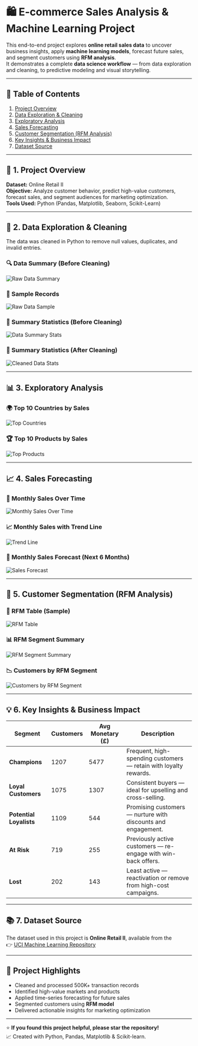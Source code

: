 # 🛍️ E-commerce Sales Analysis & Machine Learning Project  

This end-to-end project explores **online retail sales data** to uncover business insights, apply **machine learning models**, forecast future sales, and segment customers using **RFM analysis**.  
It demonstrates a complete **data science workflow** — from data exploration and cleaning, to predictive modeling and visual storytelling.

---

## 📑 Table of Contents
1. [Project Overview](#1-project-overview)  
2. [Data Exploration & Cleaning](#2-data-exploration--cleaning)  
3. [Exploratory Analysis](#3-exploratory-analysis)  
4. [Sales Forecasting](#4-sales-forecasting)  
5. [Customer Segmentation (RFM Analysis)](#5-customer-segmentation-rfm-analysis)  
6. [Key Insights & Business Impact](#6-key-insights--business-impact)  
7. [Dataset Source](#7-dataset-source)

---

## 🧭 1. Project Overview
**Dataset:** Online Retail II  
**Objective:** Analyze customer behavior, predict high-value customers, forecast sales, and segment audiences for marketing optimization.  
**Tools Used:** Python (Pandas, Matplotlib, Seaborn, Scikit-Learn)

---

## 🧹 2. Data Exploration & Cleaning
The data was cleaned in Python to remove null values, duplicates, and invalid entries.

### 🔍 Data Summary (Before Cleaning)
![Raw Data Summary](images/Screenshot%202025-10-14%20000401.png)

### 🧾 Sample Records
![Raw Data Sample](images/Screenshot%202025-10-14%20000620.png)

### 🧮 Summary Statistics (Before Cleaning)
![Data Summary Stats](images/Screenshot%202025-10-14%20000912.png)

### 🧮 Summary Statistics (After Cleaning)
![Cleaned Data Stats](images/Screenshot%202025-10-14%20000931.png)

---

## 📊 3. Exploratory Analysis

### 🌍 Top 10 Countries by Sales
![Top Countries](images/Screenshot%202025-10-14%20001225.png)

### 🏆 Top 10 Products by Sales
![Top Products](images/Screenshot%202025-10-14%200012226.png)

---

## 📈 4. Sales Forecasting

### 📅 Monthly Sales Over Time
![Monthly Sales Over Time](images/Screenshot%202025-10-14%20001035.png)

### 📈 Monthly Sales with Trend Line
![Trend Line](images/Screenshot%202025-10-14%20001059.png)

### 🔮 Monthly Sales Forecast (Next 6 Months)
![Sales Forecast](images/Screenshot%202025-10-14%200012319.png)

---

## 👥 5. Customer Segmentation (RFM Analysis)

### 🧾 RFM Table (Sample)
![RFM Table](images/Screenshot%202025-10-14%20013756.png)

### 📊 RFM Segment Summary
![RFM Segment Summary](images/Screenshot%202025-10-14%20013902.png)

### 📉 Customers by RFM Segment
![Customers by RFM Segment](images/Screenshot%202025-10-14%20013923.png)

---

## 💡 6. Key Insights & Business Impact

| Segment | Customers | Avg Monetary (£) | Description |
|----------|------------|------------------|--------------|
| **Champions** | 1207 | 5477 | Frequent, high-spending customers — retain with loyalty rewards. |
| **Loyal Customers** | 1075 | 1307 | Consistent buyers — ideal for upselling and cross-selling. |
| **Potential Loyalists** | 1109 | 544 | Promising customers — nurture with discounts and engagement. |
| **At Risk** | 719 | 255 | Previously active customers — re-engage with win-back offers. |
| **Lost** | 202 | 143 | Least active — reactivation or remove from high-cost campaigns. |

---

## 📚 7. Dataset Source
The dataset used in this project is **Online Retail II**, available from the  
👉 [UCI Machine Learning Repository](https://archive.ics.uci.edu/ml/datasets/Online+Retail+II)

---

## 🧩 Project Highlights
- Cleaned and processed 500K+ transaction records  
- Identified high-value markets and products  
- Applied time-series forecasting for future sales  
- Segmented customers using **RFM model**  
- Delivered actionable insights for marketing optimization  

---

⭐ **If you found this project helpful, please star the repository!**  
📈 Created with Python, Pandas, Matplotlib & Scikit-learn.
